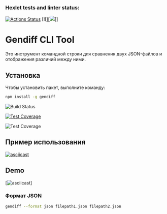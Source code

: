 ### Hexlet tests and linter status:
[![Actions Status](https://github.com/Egorpuzik/frontend-project-46/actions/workflows/hexlet-check.yml/badge.svg)](https://github.com/Egorpuzik/frontend-project-46/actions)
[![<a href="https://codeclimate.com/github/Egorpuzik/frontend-project-46/maintainability">][<img src="https://api.codeclimate.com/v1/badges/347ffe18edad31b8e62d/maintainability" /></a>]]
# Gendiff CLI Tool

Это инструмент командной строки для сравнения двух JSON-файлов и отображения различий между ними.

## Установка

Чтобы установить пакет, выполните команду:

```bash
npm install -g gendiff
```
![Build Status](https://github.com/<username>/<repo>/actions/workflows/<workflow_file>.yml/badge.svg)

[![Test Coverage](https://api.codeclimate.com/v1/badges/<badge_id>/test_coverage)](https://codeclimate.com/github/<username>/<repo>/test_coverage)

![Test Coverage](https://api.codeclimate.com/v1/badges/<badge_id>/test_coverage)

## Пример использования

[![asciicast](https://asciinema.org/a/1234567890.svg)](https://asciinema.org/a/1234567890)

## Demo

[![asciicast](https://asciinema.org/a/7lTYbRS0QJI2To6f8dGv88uEa)]

### Формат JSON

```bash
gendiff --format json filepath1.json filepath2.json

